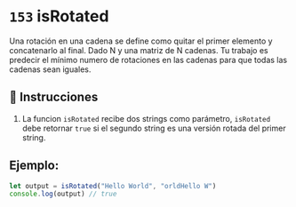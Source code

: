 # `153` isRotated

Una rotación en una cadena se define como quitar el primer elemento y concatenarlo al final. Dado N y una matriz de N cadenas. Tu trabajo es predecir el mínimo numero de rotaciones en las cadenas para que todas las cadenas sean iguales.

## 📝 Instrucciones

1. La funcion `isRotated` recibe dos strings como parámetro, `isRotated` debe retornar `true` si el segundo string es una versión rotada del primer string.

## Ejemplo:

```js
let output = isRotated("Hello World", "orldHello W")
console.log(output) // true
```

